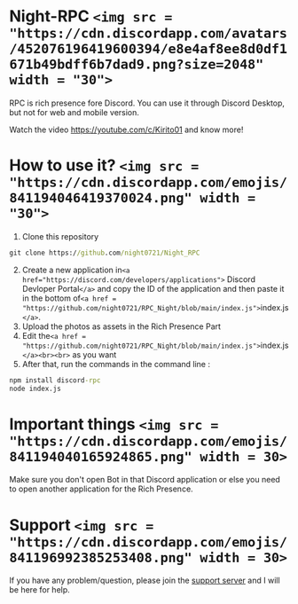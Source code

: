 # Night-RPC `<img src = "https://cdn.discordapp.com/avatars/452076196419600394/e8e4af8ee8d0df1671b49bdff6b7dad9.png?size=2048" width = "30">`

RPC is rich presence fore Discord. You can use it through Discord Desktop, but not for web and mobile version.

Watch the video https://youtube.com/c/Kirito01 and know more!

# How to use it? `<img src = "https://cdn.discordapp.com/emojis/841194046419370024.png" width = "30">`

1. Clone this repository

```cmd
git clone https://github.com/night0721/Night_RPC
```

2. Create a new application in`<a href="https://discord.com/developers/applications">` Discord Devloper Portal`</a>` and copy the ID of the application and then paste it in the bottom of`<a href = "https://github.com/night0721/RPC_Night/blob/main/index.js">`index.js`</a>`.
3. Upload the photos as assets in the Rich Presence Part
4. Edit the`<a href = "https://github.com/night0721/RPC_Night/blob/main/index.js">`index.js`</a><br><br>` as you want
5. After that, run the commands in the command line :

```cmd
npm install discord-rpc
node index.js
```

# Important things `<img src = "https://cdn.discordapp.com/emojis/841194040165924865.png" width = 30>`

Make sure you don't open Bot in that Discord application or else you need to open another application for the Rich Presence.

# Support `<img src = "https://cdn.discordapp.com/emojis/841196992385253408.png" width = 30>`

If you have any problem/question, please join the [support server](https://discord.gg/SbQHChmGcp) and I will be here for help.
